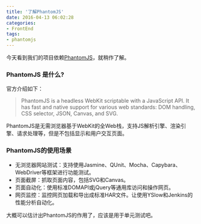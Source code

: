 ```yaml
---
title: '了解PhantomJS'
date: 2016-04-13 06:02:28
categories: 
- FrontEnd
tags: 
- phantomjs
---
```

今天看到我们的项目依赖[PhantomJS](http://phantomjs.org/)，就稍作了解。

### PhantomJS 是什么?

官方介绍如下：
> PhantomJS is a headless WebKit scriptable with a JavaScript API. It has fast and native support for various web standards: DOM handling, CSS selector, JSON, Canvas, and SVG.

PhantomJS是无需浏览器基于WebKit的全Web栈，支持JS解析引擎、渲染引擎、请求处理等，但是不包括显示和用户交互页面。

### PhantomJS的使用场景

- 无浏览器网站测试：支持使用Jasmine、QUnit、Mocha、Capybara、WebDriver等框架进行功能测试。
- 页面截屏：抓取页面内容，包括SVG和Canvas。
- 页面自动化：使用标准DOMAPI或jQuery等通用库访问和操作网页。
- 网页监控：监控网页加载和导出成标准HAR文件。让使用YSlow和Jenkins的性能分析自动化。

大概可以估计出PhantomJS的作用了，应该是用于单元测试吧。
